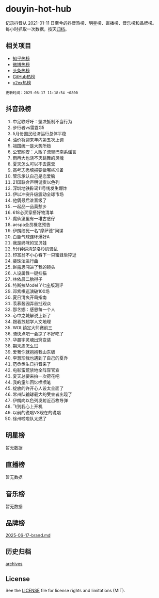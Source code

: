 # douyin-hot-hub

记录抖音从 2021-01-11 日至今的抖音热榜、明星榜、直播榜、音乐榜和品牌榜。每小时抓取一次数据，按天[归档](archives)。

## 相关项目

- [知乎热榜](https://github.com/lonnyzhang423/zhihu-hot-hub)
- [微博热榜](https://github.com/lonnyzhang423/weibo-hot-hub)
- [头条热榜](https://github.com/lonnyzhang423/toutiao-hot-hub)
- [GitHub热榜](https://github.com/lonnyzhang423/github-hot-hub)
- [v2ex热榜](https://github.com/lonnyzhang423/v2ex-hot-hub)


`更新时间：2025-06-17 11:18:54 +0800`

## 抖音热榜

1. 中足联呼吁：坚决抵制不当行为
1. 步行者vs雷霆G5
1. 5月份国民经济运行总体平稳
1. 油价将迎来年内第五次上调
1. 祖国统一是大势所趋
1. 公安网安：人贩子流窜巴南系谣言
1. 雨再大也浇不灭跳舞的灵魂
1. 夏天怎么可以不去露营
1. 高考志愿填报要做哪些准备
1. 管乐承认自己是恋爱脑
1. 21国联合声明谴责以色列
1. 深圳地铁辟谣11号线发生爆炸
1. 伊以冲突升级震动全球市场
1. 他俩最后谁晋级了
1. 一起品一品莫愁乡
1. 618必买穿搭好物清单
1. 魔仙堡里有一堆古惑仔
1. aespa全员概念预告
1. 伊朗绞死一名“摩萨德”间谍
1. 白鹿气球连环爆好A
1. 我是妈咪的宝贝娃
1. 5分钟讲清楚洛杉矶骚乱
1. 印富翁不小心吞下一只蜜蜂后猝逝
1. 裴珠泫进行曲
1. 赵露思闯进了我的镜头
1. 人设属性一键扫描
1. 林依晨二胎得子
1. 特斯拉Model Y七座版测评
1. 邓紫棋巡演破100场
1. 夏日清爽开局指南
1. 羡慕酱园弄首批观众
1. 那艺娜：感恩每一个人
1. 心中之城解说上新了
1. 跟着苏超学人文地理
1. WOL锁定大师赛前三
1. 骑快点吧一会凉了不好吃了
1. 华晨宇灵魂出窍变装
1. 期末周怎么过
1. 爱我你就抱抱我山东版
1. 李慧珍我也遇到了自己的夏乔
1. 范丞丞生日抖音来了
1. 电影蛮荒禁地全阵容官宣
1. 夏天总要来拍一次荷花吧
1. 我的童年回忆喷喷笔
1. 绽放的许开心人设太全面了
1. 常州队输球最大的受害者出现了
1. 伊朗向以色列发射近百枚导弹
1. 飞到我心上开机
1. 以前的说唱VS现在的说唱
1. 徐州啦啦队太燃了

## 明星榜

暂无数据

## 直播榜

暂无数据

## 音乐榜

暂无数据

## 品牌榜

[2025-06-17-brand.md](archives/2025-06-17-brand.md)

## 历史归档

[archives](archives)

## License

See the [LICENSE](LICENSE) file for license rights and limitations (MIT).
